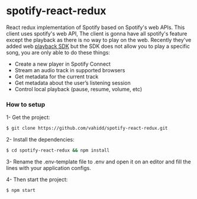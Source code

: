 
# spotify-react-redux
React redux implementation of Spotify based on Spotify's web APIs. This client uses spotify's web API, The client is gonna have all spotify's feature except the playback as there is no way to play on the web. Recently they've added web [playback SDK](https://beta.developer.spotify.com/documentation/web-playback-sdk/) but the SDK does not allow you to play a specific song, you are only able to do these things:

 - Create a new player in Spotify Connect
 - Stream an audio track in supported browsers
 - Get metadata for the current track
 - Get metadata about the user’s listening session
 - Control local playback (pause, resume, volume, etc)

### How to setup
1- Get the project:
```sh
$ git clone https://github.com/vahidd/spotify-react-redux.git
```
2- Install the dependencies:
```sh
$ cd spotify-react-redux && npm install
```
3- Rename the .env-template file to .env and open it on an editor and fill the lines with your application configs.

4- Then start the project:
```sh
$ npm start
```
